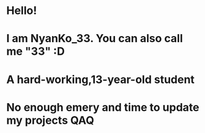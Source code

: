 # Hello!
# I am NyanKo_33. You can also call me "33" :D
# A hard-working,13-year-old student
# No enough emery and time to update my projects QAQ
